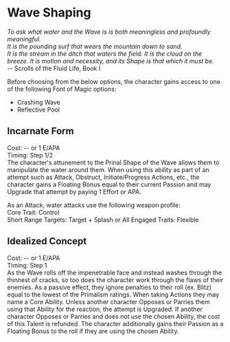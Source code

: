# Wave Shaping

*To ask what water and the Wave is is both meaningless and profoundly meaningful.*  
*It is the pounding surf that wears the mountain down to sand.*  
*It is the stream in the ditch that waters the field.*
*It is the cloud on the breeze.*
*It is motion and necessity, and its Shape is that which it must be.*  
-- Scrolls of the Fluid Life, Book I

Before choosing from the below options, the character gains access to one of the following Font of Magic options:
* Crashing Wave
* Reflective Pool

## Incarnate Form
Cost: -- or 1 E/APA  
Timing: Step 1/2  
The character's attunement to the Prinal Shape of the Wave allows them to manipulate the water around them. When using this ability as part of an attempt such as Attack, Obstruct, Initiate/Progress Actions, etc., the character gains a Floating Bonus equal to their current Passion and may Upgrade that attempt by paying 1 Effort or APA.

As an Attack, water attacks use the following weapon profile:  
Core Trait: Control  
Short Range
Targets: Target + Splash or All Engaged
Traits: Flexible

## Idealized Concept
Cost: -- or 1 E/APA  
Timing: Step 1  
As the Wave rolls off the impenetrable face and instead washes through the thinnest of cracks, so too does the character work through the flaws of their enemies. As a passive effect, they ignore penalties to their roll (ex. Blitz) equal to the lowest of the Primalism ratings. When taking Actions they may name a Core Ability. Unless another character Opposes or Parries them using that Ability for the reaction, the attempt is Upgraded. If another character Opposes or Parries and does not use the chosen Ability, the cost of this Talent is refunded. The character additionally gains their Passion as a Floating Bonus to the roll if they are using the chosen Ability.